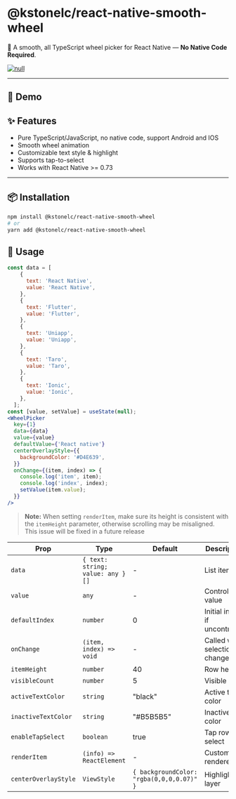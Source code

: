 # @kstonelc/react-native-smooth-wheel

🎡 A smooth, all TypeScript wheel picker for React Native — **No Native Code Required**.

[![null](https://img.shields.io/npm/v/@kstonelc/react-native-smooth-wheel.svg)](https://www.npmjs.com/package/@kstonelc/react-native-smooth-wheel)

------

## 🔎  Demo



## ✨ Features

- Pure TypeScript/JavaScript, no native code, support Android and IOS
- Smooth wheel animation
- Customizable text style & highlight
- Supports tap-to-select
- Works with React Native >= 0.73

------

## 📦 Installation

```bash
npm install @kstonelc/react-native-smooth-wheel
# or
yarn add @kstonelc/react-native-smooth-wheel
```



## 🚀 Usage

```jsx
const data = [
    {
      text: 'React Native',
      value: 'React Native',
    },
    {
      text: 'Flutter',
      value: 'Flutter',
    },
    {
      text: 'Uniapp',
      value: 'Uniapp',
    },
    {
      text: 'Taro',
      value: 'Taro',
    },
    {
      text: 'Ionic',
      value: 'Ionic',
    },
  ];
const [value, setValue] = useState(null);
<WheelPicker
  key={1}
  data={data}
  value={value}
  defaultValue={'React native'}
  centerOverlayStyle={{
    backgroundColor: '#D4E639',
  }}
  onChange={(item, index) => {
    console.log('item', item);
    console.log('index', index);
    setValue(item.value);
  }}
/>
```

> **Note:** When setting `renderItem`, make sure its height is consistent with the `itemHeight` parameter, otherwise scrolling may be misaligned. This issue will be fixed in a future release

| Prop                 | Type                             | Default                                   | Description                   |
| -------------------- | -------------------------------- | ----------------------------------------- | ----------------------------- |
| `data`               | `{ text: string; value: any }[]` | -                                         | List items                    |
| `value`              | `any`                            | -                                         | Controlled value              |
| `defaultIndex`       | `number`                         | 0                                         | Initial index if uncontrolled |
| `onChange`           | `(item, index) => void`          | -                                         | Called when selection changes |
| `itemHeight`         | `number`                         | 40                                        | Row height                    |
| `visibleCount`       | `number`                         | 5                                         | Visible rows                  |
| `activeTextColor`    | `string`                         | "black"                                   | Active text color             |
| `inactiveTextColor`  | `string`                         | "#B5B5B5"                                 | Inactive text color           |
| `enableTapSelect`    | `boolean`                        | true                                      | Tap row to select             |
| `renderItem`         | `(info) => ReactElement`         | -                                         | Custom row renderer           |
| `centerOverlayStyle` | `ViewStyle`                      | `{ backgroundColor: "rgba(0,0,0,0.07)" }` | Highlight layer               |